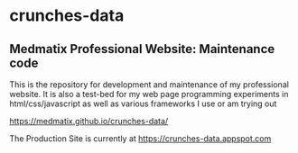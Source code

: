 # crunches-data 

## Medmatix Professional Website: Maintenance code

This is the repository for development and maintenance of my professional website. It is also a test-bed for my web page programming experiments in html/css/javascript as well as various frameworks I use or am trying out
  
https://medmatix.github.io/crunches-data/ 
  
The Production Site is currently at https://crunches-data.appspot.com

